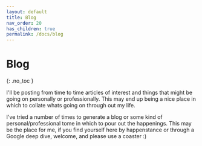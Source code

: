 ```yaml
---
layout: default
title: Blog
nav_order: 20
has_children: true
permalink: /docs/blog
---
```


# Blog
{: .no_toc }

I'll be posting from time to time articles of interest and things that might be going on personally or professionally. This may end up being a nice place in which to collate whats going on through out my life. 

I've tried a number of times to generate a blog or some kind of personal/professional tome in which to pour out the happenings. This may be the place for me, if you find yourself here by happenstance or through a Google deep dive, welcome, and please use a coaster :)

